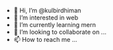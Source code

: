 - 👋 Hi, I’m @kulbirdhiman
- 👀 I’m interested in web
- 🌱 I’m currently learning mern
- 💞️ I’m looking to collaborate on ...
- 📫 How to reach me ...

<!---
kulbirdhiman/kulbirdhiman is a ✨ special ✨ repository because its `README.md` (this file) appears on your GitHub profile.
You can click the Preview link to take a look at your changes.
--->
